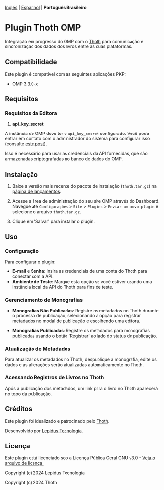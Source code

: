 [Inglés](README.md) | [Espanhol](README-es.md) | **Português Brasileiro**

# Plugin Thoth OMP

Integração em progresso do OMP com o [Thoth](https://thoth.pub/) para comunicação e sincronização dos dados dos livros entre as duas plataformas.

## Compatibilidade

Este plugin é compatível com as seguintes aplicações PKP:

- OMP 3.3.0-x

## Requisitos

### Requisitos da Editora

1. **api_key_secret**

A instância do OMP deve ter o `api_key_secret` configurado. Você pode entrar em contato com o administrador do sistema para configurar isso (consulte [este post](https://forum.pkp.sfu.ca/t/how-to-generate-a-api-key-secret-code-in-ojs-3/72008)).

Isso é necessário para usar as credenciais da API fornecidas, que são armazenadas criptografadas no banco de dados do OMP.

## Instalação

1. Baixe a versão mais recente do pacote de instalação (`thoth.tar.gz`) na [página de lançamentos](https://github.com/lepidus/thoth-omp-plugin/releases).

2. Acesse a área de administração do seu site OMP através do Dashboard. Navegue até `Configurações` > `Site` > `Plugins` > `Enviar um novo plugin` e selecione o arquivo `thoth.tar.gz`.

3. Clique em 'Salvar' para instalar o plugin.

## Uso

### Configuração

Para configurar o plugin:

- **E-mail** e **Senha**: Insira as credenciais de uma conta do Thoth para conectar com a API.
- **Ambiente de Teste**: Marque esta opção se você estiver usando uma instância local da API do Thoth para fins de teste.

### Gerenciamento de Monografias

- **Monografias Não Publicadas**: Registre os metadados no Thoth durante o processo de publicação, selecionando a opção para registrar metadados no modal de publicação e escolhendo uma editora.

- **Monografias Publicadas**: Registre os metadados para monografias publicadas usando o botão 'Registrar' ao lado do status de publicação.

### Atualização de Metadados

Para atualizar os metadados no Thoth, despublique a monografia, edite os dados e as alterações serão atualizadas automaticamente no Thoth.

### Acessando Registros de Livros no Thoth

Após a publicação dos metadados, um link para o livro no Thoth aparecerá no topo da publicação.

## Créditos

Este plugin foi idealizado e patrocinado pelo [Thoth](https://thoth.pub/).

Desenvolvido por [Lepidus Tecnologia](https://github.com/lepidus).

## Licença

Este plugin está licenciado sob a Licença Pública Geral GNU v3.0 - [Veja o arquivo de licença.](/LICENSE)

Copyright (c) 2024 Lepidus Tecnologia

Copyright (c) 2024 Thoth
